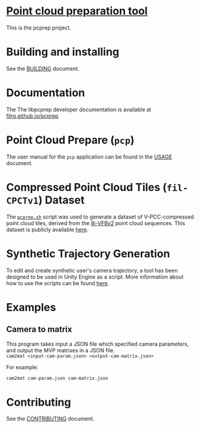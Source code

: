 # [Point cloud preparation tool](https://github.com/filrg/pcprep)

This is the pcprep project.

# Building and installing

See the [BUILDING](BUILDING.md) document.

# Documentation

The The libpcprep developer documentation is available at [filrg.github.io/pcprep](https://filrg.github.io/pcprep) 

# Point Cloud Prepare (`pcp`)

The user manual for the `pcp` application can be found in the [USAGE](USAGE.md) document.

# Compressed Point Cloud Tiles (`fil-CPCTv1`) Dataset  

The [`pcprep.sh`](pcprep.sh) script was used to generate a dataset of V-PCC-compressed point cloud tiles, derived from the [8i-VFBv2](http://plenodb.jpeg.org/pc/8ilabs) point cloud sequences. This dataset is publicly available [here](https://drive.google.com/drive/folders/1qQp4go6xP--utvJNhyrMi8RexRt6J5Dh).

# Synthetic Trajectory Generation

To edit and create synthetic user's camera trajectory, a tool has been designed to be used in Unity Engine as a script. More information about how to use the scripts can be found [here](https://github.com/nghiantran03/Camera-Path-Tool).

# Examples
## Camera to matrix

This program takes input a JSON file which specified camera parameters, and output the MVP matrixes in a JSON file.
<br/>`cam2mat <input-cam-param.json> <output-cam-matrix.json>`<br/>

For example:
```sh
cam2mat cam-param.json cam-matrix.json
```

# Contributing

See the [CONTRIBUTING](CONTRIBUTING.md) document.

